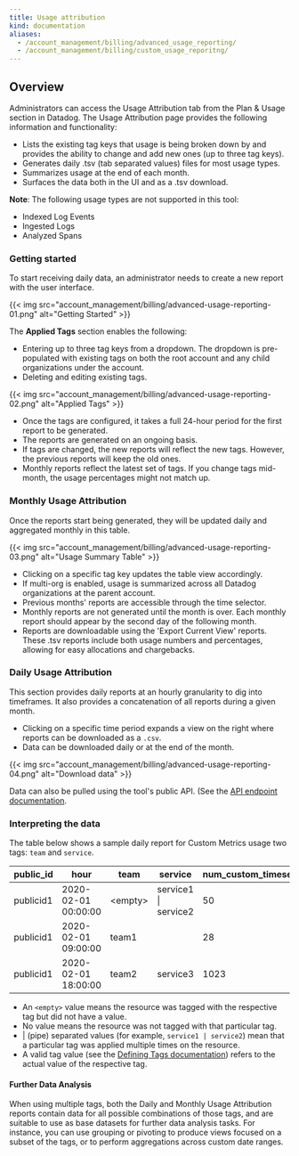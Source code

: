 ```yaml
---
title: Usage attribution
kind: documentation
aliases:
  - /account_management/billing/advanced_usage_reporting/
  - /account_management/billing/custom_usage_reporitng/ 
---
```


## Overview

Administrators can access the Usage Attribution tab from the Plan & Usage section in Datadog. The Usage Attribution page provides the following information and functionality:

* Lists the existing tag keys that usage is being broken down by and provides the ability to change and add new ones (up to three tag keys).
* Generates daily .tsv (tab separated values) files for most usage types.
* Summarizes usage at the end of each month. 
* Surfaces the data both in the UI and as a .tsv download.

**Note**: The following usage types are not supported in this tool:

* Indexed Log Events
* Ingested Logs
* Analyzed Spans

### Getting started

To start receiving daily data, an administrator needs to create a new report with the user interface. 

{{< img src="account_management/billing/advanced-usage-reporting-01.png" alt="Getting Started" >}}

The **Applied Tags** section enables the following:

* Entering up to three tag keys from a dropdown. The dropdown is pre-populated with existing tags on both the root account and any child organizations under the account.
* Deleting and editing existing tags.

{{< img src="account_management/billing/advanced-usage-reporting-02.png" alt="Applied Tags" >}}

* Once the tags are configured, it takes a full 24-hour period for the first report to be generated.
* The reports are generated on an ongoing basis.
* If tags are changed, the new reports will reflect the new tags. However, the previous reports will keep the old ones.
* Monthly reports reflect the latest set of tags. If you change tags mid-month, the usage percentages might not match up. 

### Monthly Usage Attribution

Once the reports start being generated, they will be updated daily and aggregated monthly in this table.

{{< img src="account_management/billing/advanced-usage-reporting-03.png" alt="Usage Summary Table" >}}

* Clicking on a specific tag key updates the table view accordingly.
* If multi-org is enabled, usage is summarized across all Datadog organizations at the parent account.
* Previous months' reports are accessible through the time selector.
* Monthly reports are not generated until the month is over. Each monthly report should appear by the second day of the following month. 
* Reports are downloadable using the 'Export Current View' reports. These .tsv reports include both usage numbers and percentages, allowing for easy allocations and chargebacks.

### Daily Usage Attribution

This section provides daily reports at an hourly granularity to dig into timeframes. It also provides a concatenation of all reports during a given month.

* Clicking on a specific time period expands a view on the right where reports can be downloaded as a `.csv`.
* Data can be downloaded daily or at the end of the month.

{{< img src="account_management/billing/advanced-usage-reporting-04.png" alt="Download data" >}}

Data can also be pulled using the tool's public API. (See the [API endpoint documentation][2].

### Interpreting the data

The table below shows a sample daily report for Custom Metrics usage two tags: `team` and `service`.

| public_id   | hour                  | team      | service               | num_custom_timeseries           |
|-------------|-----------------------|-----------|-----------------------|---------------------------------|
| publicid1   | 2020-02-01 00:00:00   | &lt;empty&gt; | service1 &#124; service2 | 50                              |
| publicid1   | 2020-02-01 09:00:00   | team1     |                       | 28                              |
| publicid1   | 2020-02-01 18:00:00   | team2     | service3              | 1023                            |


* An `<empty>` value means the resource was tagged with the respective tag but did not have a value.
* No value means the resource was not tagged with that particular tag.
* | (pipe) separated values (for example, `service1 | service2`) mean that a particular tag was applied multiple times on the resource.
* A valid tag value (see the [Defining Tags documentation][1]) refers to the actual value of the respective tag.

#### Further Data Analysis

When using multiple tags, both the Daily and Monthly Usage Attribution reports contain data for all possible combinations of those tags, and are suitable to use as base datasets for further data analysis tasks. For instance, you can use grouping or pivoting to produce views focused on a subset of the tags, or to perform aggregations across custom date ranges.

[1]: https://docs.datadoghq.com/tagging/#defining-tags
[2]: https://docs.datadoghq.com/api/#get-daily-usage-attribution-available-files
